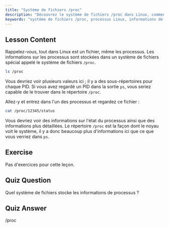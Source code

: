 ```yaml
---
title: "Système de fichiers /proc"
description: "Découvrez le système de fichiers /proc dans Linux, comment il stocke les informations de processus et sa structure. Explorez les détails des processus avec ce guide Linux essentiel."
keywords: "système de fichiers /proc, processus Linux, informations de processus, tutoriel Linux, Linux pour débutants, guide Linux"
---
```


## Lesson Content

Rappelez-vous, tout dans Linux est un fichier, même les processus. Les informations sur les processus sont stockées dans un système de fichiers spécial appelé le système de fichiers `/proc`.

```bash
ls /proc
```

Vous devriez voir plusieurs valeurs ici ; il y a des sous-répertoires pour chaque PID. Si vous avez regardé un PID dans la sortie `ps`, vous seriez capable de le trouver dans le répertoire `/proc`.

Allez-y et entrez dans l'un des processus et regardez ce fichier :

```bash
cat /proc/12345/status
```

Vous devriez voir des informations sur l'état du processus ainsi que des informations plus détaillées. Le répertoire `/proc` est la façon dont le noyau voit le système, il y a donc beaucoup plus d'informations ici que ce que vous verriez dans `ps`.

## Exercise

Pas d'exercices pour cette leçon.

## Quiz Question

Quel système de fichiers stocke les informations de processus ?

## Quiz Answer

/proc
